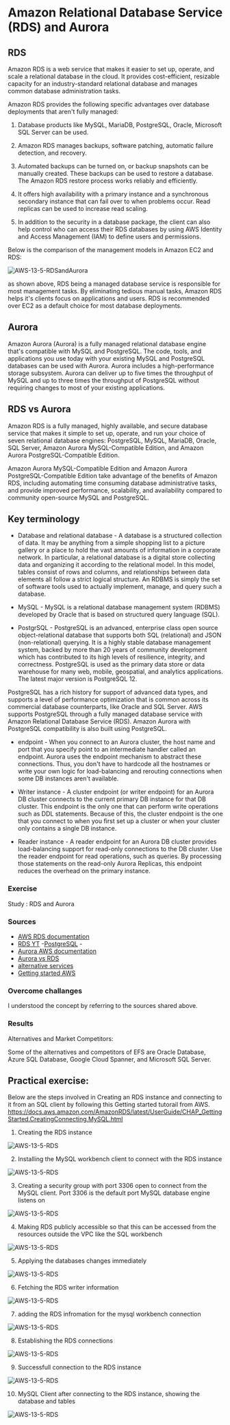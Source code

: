 # Amazon Relational Database Service (RDS) and Aurora
## RDS

Amazon RDS is a web service that makes it easier to set up, operate, and scale a relational database in the cloud. It provides cost-efficient, resizable capacity for an industry-standard relational database and manages common database administration tasks.

Amazon RDS provides the following specific advantages over database deployments that aren't fully managed:

1. Database products like MySQL, MariaDB, PostgreSQL, Oracle, Microsoft SQL Server can be used.

2. Amazon RDS manages backups, software patching, automatic failure detection, and recovery.

3. Automated backups can be turned on, or backup snapshots can be manually created. These backups can be used to restore a database. The Amazon RDS restore process works reliably and efficiently.

4. It offers high availability with a primary instance and a synchronous secondary instance that can fail over to when problems occur. Read replicas can be used to increase read scaling.

5. In addition to the security in a database package, the client can also help control who can access their RDS databases by using AWS Identity and Access Management (IAM) to define users and permissions. 

Below is the comparison of the management models in Amazon EC2 and RDS:

![AWS-13-5-RDSandAurora](../00_includes/AWS-Week2/AWS-13-5/i1.png)

as shown above, RDS being a managed database service is responsible for most management tasks. By eliminating tedious manual tasks, Amazon RDS helps it's clients focus on applications and users. RDS is recommended over EC2 as a default choice for most database deployments.
## Aurora

Amazon Aurora (Aurora) is a fully managed relational database engine that's compatible with MySQL and PostgreSQL. The code, tools, and applications you use today with your existing MySQL and PostgreSQL databases can be used with Aurora. Aurora includes a high-performance storage subsystem. Aurora can deliver up to five times the throughput of MySQL and up to three times the throughput of PostgreSQL without requiring changes to most of your existing applications.

## RDS vs Aurora

Amazon RDS is a fully managed, highly available, and secure database service that makes it simple to set up, operate, and run your choice of seven relational database engines: PostgreSQL, MySQL, MariaDB, Oracle, SQL Server, Amazon Aurora MySQL-Compatible Edition, and Amazon Aurora PostgreSQL-Compatible Edition. 

Amazon Aurora MySQL-Compatible Edition and Amazon Aurora PostgreSQL-Compatible Edition take advantage of the benefits of Amazon RDS, including automating time consuming database administrative tasks, and provide improved performance, scalability, and availability compared to community open-source MySQL and PostgreSQL.

## Key terminology

- Database and relational database - A database is a structured collection of data. It may be anything from a simple shopping list to a picture gallery or a place to hold the vast amounts of information in a corporate network. In particular, a relational database is a digital store collecting data and organizing it according to the relational model. In this model, tables consist of rows and columns, and relationships between data elements all follow a strict logical structure. An RDBMS is simply the set of software tools used to actually implement, manage, and query such a database. 

- MySQL - MySQL is a relational database management system (RDBMS) developed by Oracle that is based on structured query language (SQL).

- PostgrSQL - PostgreSQL is an advanced, enterprise class open source object-relational database that supports both SQL (relational) and JSON (non-relational) querying. It is a highly stable database management system, backed by more than 20 years of community development which has contributed to its high levels of resilience, integrity, and correctness. PostgreSQL is used as the primary data store or data warehouse for many web, mobile, geospatial, and analytics applications. The latest major version is PostgreSQL 12.

PostgreSQL has a rich history for support of advanced data types, and supports a level of performance optimization that is common across its commercial database counterparts, like Oracle and SQL Server. AWS supports PostgreSQL through a fully managed database service with Amazon Relational Database Service (RDS). Amazon Aurora with PostgreSQL compatibility is also built using PostgreSQL. 

- endpoint - When you connect to an Aurora cluster, the host name and port that you specify point to an intermediate handler called an endpoint. Aurora uses the endpoint mechanism to abstract these connections. Thus, you don't have to hardcode all the hostnames or write your own logic for load-balancing and rerouting connections when some DB instances aren't available.

- Writer instance - A cluster endpoint (or writer endpoint) for an Aurora DB cluster connects to the current primary DB instance for that DB cluster. This endpoint is the only one that can perform write operations such as DDL statements. Because of this, the cluster endpoint is the one that you connect to when you first set up a cluster or when your cluster only contains a single DB instance.

- Reader instance - A reader endpoint for an Aurora DB cluster provides load-balancing support for read-only connections to the DB cluster. Use the reader endpoint for read operations, such as queries. By processing those statements on the read-only Aurora Replicas, this endpoint reduces the overhead on the primary instance.
### Exercise

Study : RDS and Aurora
### Sources

- [AWS RDS documentation](https://docs.aws.amazon.com/AmazonRDS/latest/UserGuide/Welcome.html)
- [RDS YT](https://www.youtube.com/watch?v=eMzCI7S1P9M)
-[PostgreSQL](https://aws.amazon.com/rds/postgresql/what-is-postgresql/)
-[](https://www.youtube.com/watch?v=ciRbXZqBl7M)
- [Aurora AWS documentation](https://docs.aws.amazon.com/AmazonRDS/latest/AuroraUserGuide/CHAP_AuroraOverview.html)
- [Aurora vs RDS](https://aws.amazon.com/rds/aurora/faqs/)
- [alternative services](https://www.g2.com/products/amazon-aurora/competitors/alternatives)
- [Getting started AWS](https://docs.aws.amazon.com/AmazonRDS/latest/UserGuide/CHAP_GettingStarted.CreatingConnecting.MySQL.html)
### Overcome challanges

 I understood the concept by referring to the sources shared above.
### Results

Alternatives and Market Competitors:

Some of the alternatives and competitors of EFS are Oracle Database, Azure SQL Database, Google Cloud Spanner, and Microsoft SQL Server. 
## Practical exercise:

Below are the steps involved in Creating an RDS instance and connecting to it from an SQL client by following this Getting started tutorail from AWS. 
https://docs.aws.amazon.com/AmazonRDS/latest/UserGuide/CHAP_GettingStarted.CreatingConnecting.MySQL.html


1. Creating the RDS instance

![AWS-13-5-RDS](../00_includes/AWS-Week2/AWS-13-5/i2.png)

2. Installing the MySQL workbench client to connect with the RDS instance

![AWS-13-5-RDS](../00_includes/AWS-Week2/AWS-13-5/i3.png)

3. Creating a security group with port 3306 open to connect from the MySQL client. Port 3306 is the default port MySQL database engine listens on

![AWS-13-5-RDS](../00_includes/AWS-Week2/AWS-13-5/i4.png)

4. Making RDS publicly accessible so that this can be accessed from the resources outside the VPC like the SQL workbench

![AWS-13-5-RDS](../00_includes/AWS-Week2/AWS-13-5/i5.png)

5. Applying the databases changes immediately

![AWS-13-5-RDS](../00_includes/AWS-Week2/AWS-13-5/i6.png)

6. Fetching the RDS writer information

![AWS-13-5-RDS](../00_includes/AWS-Week2/AWS-13-5/i7.png)

7. adding the RDS infromation for the mysql workbench connection

![AWS-13-5-RDS](../00_includes/AWS-Week2/AWS-13-5/i8.png)

8. Establishing the RDS connections

![AWS-13-5-RDS](../00_includes/AWS-Week2/AWS-13-5/i9.png)

9. Successfull connection to the RDS instance

![AWS-13-5-RDS](../00_includes/AWS-Week2/AWS-13-5/i10.png)

10. MySQL Client after connecting to the RDS instance, showing the database and tables

![AWS-13-5-RDS](../00_includes/AWS-Week2/AWS-13-5/i11.png)

